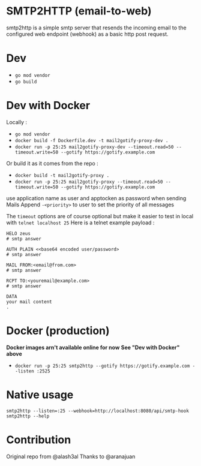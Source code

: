 SMTP2HTTP (email-to-web)
========================
smtp2http is a simple smtp server that resends the incoming email to the configured web endpoint (webhook) as a basic http post request.

Dev 
===
- `go mod vendor`
- `go build`

Dev with Docker
==============
Locally :
- `go mod vendor`
- `docker build -f Dockerfile.dev -t mail2gotify-proxy-dev .`
- `docker run -p 25:25 mail2gotify-proxy-dev --timeout.read=50 --timeout.write=50 --gotify https://gotify.example.com`

Or build it as it comes from the repo :
- `docker build -t mail2gotify-proxy .`
- `docker run -p 25:25 mail2gotify-proxy --timeout.read=50 --timeout.write=50 --gotify https://gotify.example.com`

use application name as user and apptocken as password when sending Mails
Append `-<priority>` to user to set the priority of all messages

The `timeout` options are of course optional but make it easier to test in local with `telnet localhost 25`
Here is a telnet example payload : 
```
HELO zeus
# smtp answer

AUTH PLAIN <<base64 encoded user/password>
# smtp answer

MAIL FROM:<email@from.com>
# smtp answer

RCPT TO:<youremail@example.com>
# smtp answer

DATA
your mail content
.

```

Docker (production)
=====
**Docker images arn't available online for now**
**See "Dev with Docker" above**
- `docker run -p 25:25 smtp2http --gotify https://gotify.example.com --listen :2525`

Native usage
=====
`smtp2http --listen=:25 --webhook=http://localhost:8080/api/smtp-hook`
`smtp2http --help`

Contribution
============
Original repo from @alash3al
Thanks to @aranajuan


